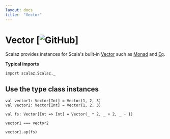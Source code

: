 ```yaml
---
layout: docs
title:  "Vector"
---
```


# Vector [![GitHub](../img/github.png)]

Scalaz provides instances for Scala's built-in [Vector](https://www.scala-lang.org/api/current/scala/collection/immutable/Vector.html) such as [Monad](../tc/Monad.html) and [Eq](../core/Eq.html).

**Typical imports**

```tut:silent
import scalaz.Scalaz._
```

## Use the type class instances

```tut
val vector1: Vector[Int] = Vector(1, 2, 3)
val vector2: Vector[Int] = Vector(1, 2, 3)

val fs: Vector[Int => Int] = Vector(_ * 2, _ + 2, _ - 1)

vector1 === vector2

vector1.ap(fs)
```
